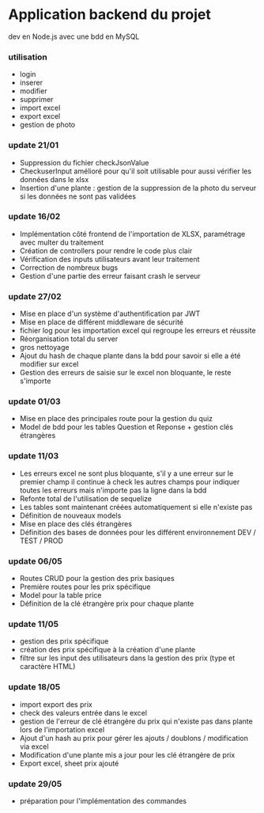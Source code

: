 # Application backend du projet

dev en Node.js avec une bdd en MySQL

### utilisation

- login
- inserer 
- modifier
- supprimer
- import excel
- export excel
- gestion de photo

### update 21/01 

- Suppression du fichier checkJsonValue 
- CheckuserInput amélioré pour qu'il soit utilisable pour aussi vérifier les données dans le xlsx
- Insertion d'une plante : gestion de la suppression de la photo du serveur si les données ne sont pas validées 

### update 16/02 

- Implémentation côté frontend de l'importation de XLSX, paramétrage avec multer du traitement 
- Création de controllers pour rendre le code plus clair 
- Vérification des inputs utilisateurs avant leur traitement
- Correction de nombreux bugs
- Gestion d'une partie des erreur faisant crash le serveur 

### update 27/02

- Mise en place d'un système d'authentification par JWT
- Mise en place de différent middleware de sécurité
- fichier log pour les importation excel qui regroupe les erreurs et réussite
- Réorganisation total du server
- gros nettoyage
- Ajout du hash de chaque plante dans la bdd pour savoir si elle a été modifier sur excel
- Gestion des erreurs de saisie sur le excel non bloquante, le reste s'importe

### update 01/03

- Mise en place des principales route pour la gestion du quiz 
- Model de bdd pour les tables Question et Reponse + gestion clés étrangères

### update 11/03

- Les erreurs excel ne sont plus bloquante, s'il y a une erreur sur le premier champ il continue 
à check les autres champs pour indiquer toutes les erreurs mais n'importe pas la ligne dans la bdd
- Refonte total de l'utilisation de sequelize 
- Les tables sont maintenant créées automatiquement si elle n'existe pas 
- Définition de nouveaux models
- Mise en place des clés étrangères 
- Définition des bases de données pour les différent environnement DEV / TEST / PROD

### update 06/05

- Routes CRUD pour la gestion des prix basiques
- Première routes pour les prix spécifique
- Model pour la table price
- Définition de la clé étrangère prix pour chaque plante

### update 11/05

- gestion des prix spécifique
- création des prix spécifique à la création d'une plante
- filtre sur les input des utilisateurs dans la gestion des prix (type et caractère HTML)

### update 18/05

- import export des prix 
- check des valeurs entrée dans le excel
- gestion de l'erreur de clé étrangère du prix qui n'existe pas dans plante lors de l'importation excel
- Ajout d'un hash au prix pour gérer les ajouts / doublons / modification via excel
- Modification d'une plante mis a jour pour les clé étrangère de prix
- Export excel, sheet prix ajouté

### update 29/05 

- préparation pour l'implémentation des commandes